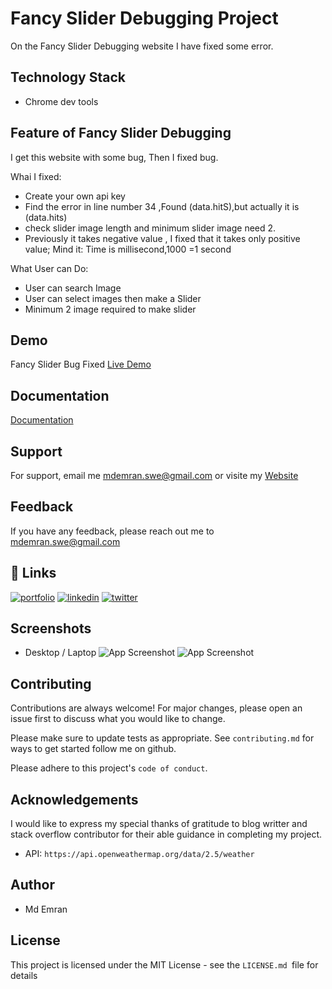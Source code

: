 
# Fancy Slider Debugging Project
On the Fancy Slider Debugging website I have fixed some error. 

## Technology Stack
* Chrome dev tools




## Feature of Fancy Slider Debugging
I get this website with some bug, Then I fixed bug. 

Whai I fixed:
* Create your own api key
* Find the error in line number 34 ,Found (data.hitS),but actually it is (data.hits)
*  check slider image length and minimum slider image need 2.
*  Previously it takes negative value , I fixed that it takes only positive value; Mind it: Time is millisecond,1000 =1 second

What User can Do:
- User can search Image
- User can select images then make a Slider
- Minimum 2 image required to make slider
## Demo
Fancy Slider Bug Fixed
[Live Demo](https://emranswe.github.io/fancy-slider-debugging/)

## Documentation

[Documentation](https://github.com/EmranSWE/fancy-slider-debugging/blob/main/README.md)


## Support

For support, email me mdemran.swe@gmail.com or visite my  [Website](https://emran-portfolio.web.app/)


## Feedback

If you have any feedback, please reach out me to
mdemran.swe@gmail.com


## 🔗 Links
[![portfolio](https://img.shields.io/badge/my_portfolio-000?style=for-the-badge&logo=ko-fi&logoColor=white)](https://emran-portfolio.web.app/)
[![linkedin](https://img.shields.io/badge/linkedin-0A66C2?style=for-the-badge&logo=linkedin&logoColor=white)](https://www.linkedin.com/in/emran2k18/)
[![twitter](https://img.shields.io/badge/twitter-1DA1F2?style=for-the-badge&logo=twitter&logoColor=white)](https://twitter.com/EmranSwe)


## Screenshots
- Desktop / Laptop
![App Screenshot](https://i.ibb.co/52bV6mT/screencapture-emranswe-github-io-fancy-slider-debugging-2022-11-25-12-41-56.png)
![App Screenshot](https://i.ibb.co/b2HnYwv/screencapture-emranswe-github-io-fancy-slider-debugging-2022-11-25-12-42-30.png)


## Contributing

Contributions are always welcome!
For major changes, please open an issue first to discuss what you would like to change.

Please make sure to update tests as appropriate.
See `contributing.md` for ways to get started follow me on github.

Please adhere to this project's `code of conduct`.
## Acknowledgements

I would like to express my special thanks of gratitude to blog writter and stack overflow contributor for their able guidance in completing my project.
- API: `https://api.openweathermap.org/data/2.5/weather`
## Author

- Md Emran
## License

This project is licensed under the MIT License - see the `LICENSE.md `file for details


